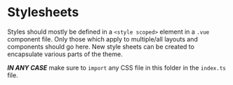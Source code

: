 # Stylesheets

Styles should mostly be defined in a `<style scoped>` element in a `.vue` component file. Only those which apply to multiple/all layouts and components should go here. New style sheets can be created to encapsulate various parts of the theme.

***IN ANY CASE*** make sure to `import` any CSS file in this folder in the `index.ts` file.

